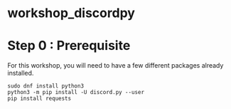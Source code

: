 # workshop_discordpy

# Step 0 : Prerequisite

For this workshop, you will need to have a few different packages already installed.

```
sudo dnf install python3
python3 -m pip install -U discord.py --user
pip install requests
```
